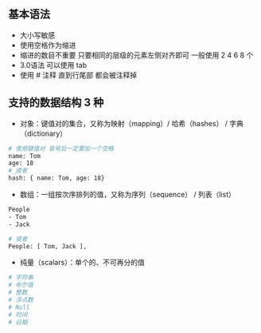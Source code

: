 ## 基本语法
- 大小写敏感
- 使用空格作为缩进
- 缩进的数目不重要 只要相同的层级的元素左侧对齐即可  一般使用  2 4 6 8 个 
- 3.0语法 可以使用 tab
- 使用 # 注释 直到行尾部 都会被注释掉

## 支持的数据结构 3 种
- 对象：键值对的集合，又称为映射（mapping）/ 哈希（hashes） / 字典（dictionary）

```sh
# 使用键值对 冒号后一定要加一个空格
name: Tom
age: 18
# 或者
hash: { name: Tom, age: 18}
```
- 数组：一组按次序排列的值，又称为序列（sequence） / 列表（list）
```sh
People
- Tom
- Jack

# 或者
People: [ Tom, Jack ],
```
- 纯量（scalars）：单个的、不可再分的值
```sh
# 字符串
# 布尔值
# 整数
# 浮点数
# Null
# 时间
# 日期
```



